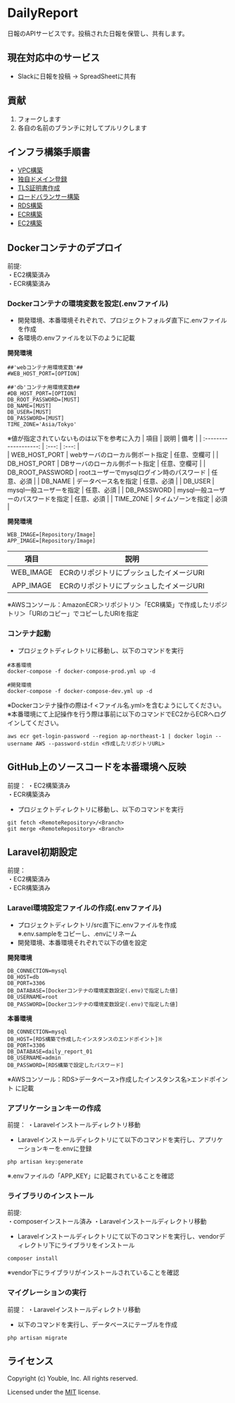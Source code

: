 # DailyReport

日報のAPIサービスです。投稿された日報を保管し、共有します。

## 現在対応中のサービス

* Slackに日報を投稿 → SpreadSheetに共有

## 貢献

1. フォークします
2. 各自の名前のブランチに対してプルリクします  

## インフラ構築手順書  
- [VPC構築](/doc/setup-of-VPC.md)
- [独自ドメイン登録](/doc/setup-of-Route53.md)
- [TLS証明書作成](/doc/setup-of-ACM.md)
- [ロードバランサー構築](/doc/setup-of-ALB.md)
- [RDS構築](/doc/setup-of-RDS.md)  
- [ECR構築](/doc/setup-of-ECR.md)
- [EC2構築](/doc/setup-of-EC2.md)  

## Dockerコンテナのデプロイ  
前提:  
・EC2構築済み  
・ECR構築済み

### Dockerコンテナの環境変数を設定(.envファイル)  
- 開発環境、本番環境それぞれで、プロジェクトフォルダ直下に.envファイルを作成
- 各環境の.envファイルを以下のように記載  

**開発環境**  
```
##'webコンテナ用環境変数'##
#WEB_HOST_PORT=[OPTION]

##'db'コンテナ用環境変数##
#DB_HOST_PORT=[OPTION]
DB_ROOT_PASSWORD=[MUST]
DB_NAME=[MUST]
DB_USER=[MUST]
DB_PASSWORD=[MUST]
TIME_ZONE='Asia/Tokyo'
```  
※値が指定されていないものは以下を参考に入力
|         項目          |  説明   | 備考 |
| :-------------------: | :---: | :---: |  
| WEB_HOST_PORT | webサーバのローカル側ポート指定 | 任意、空欄可 |
| DB_HOST_PORT | DBサーバのローカル側ポート指定 | 任意、空欄可 |
| DB_ROOT_PASSWORD | rootユーザーでmysqlログイン時のパスワード | 任意、必須  |
| DB_NAME | データベース名を指定 | 任意、必須 |
| DB_USER | mysql一般ユーザーを指定 | 任意、必須 |
| DB_PASSWORD | mysql一般ユーザーのパスワードを指定 | 任意、必須 |
| TIME_ZONE | タイムゾーンを指定 | 必須 |

**開発環境**  
```
WEB_IMAGE=[Repository/Image]
APP_IMAGE=[Repository/Image]
```  
|         項目          |  説明   | 
| :-------------------: | :---: |   
| WEB_IMAGE | ECRのリポジトリにプッシュしたイメージURI |   
| APP_IMAGE | ECRのリポジトリにプッシュしたイメージURI |

※AWSコンソール：AmazonECR＞リポジトリ＞「ECR構築」で作成したリポジトリ＞「URIのコピー」でコピーしたURIを指定  

### コンテナ起動
- プロジェクトディレクトリに移動し、以下のコマンドを実行 
```
#本番環境
docker-compose -f docker-compose-prod.yml up -d   

#開発環境
docker-compose -f docker-compose-dev.yml up -d   
```
※Dockerコンテナ操作の際は-f <ファイル名.yml>を含むようにしてください。
※本番環境にて上記操作を行う際は事前に以下のコマンドでEC2からECRへログインしてください。

```
aws ecr get-login-password --region ap-northeast-1 | docker login --username AWS --password-stdin <作成したリポジトリURL>
```

## GitHub上のソースコードを本番環境へ反映
前提：
・EC2構築済み  
・ECR構築済み

- プロジェクトディレクトリに移動し、以下のコマンドを実行
```
git fetch <RemoteRepository>/<Branch>
git merge <RemoteRepository> <Branch>
```  

## Laravel初期設定
前提：  
・EC2構築済み  
・ECR構築済み  

### Laravel環境設定ファイルの作成(.envファイル)  
- プロジェクトディレクトリ/src直下に.envファイルを作成  
※.env.sampleをコピーし、.envにリネーム
- 開発環境、本番環境それぞれで以下の値を設定

**開発環境**  
``` 
DB_CONNECTION=mysql
DB_HOST=db
DB_PORT=3306
DB_DATABASE=[Dockerコンテナの環境変数設定(.env)で指定した値]
DB_USERNAME=root
DB_PASSWORD=[Dockerコンテナの環境変数設定(.env)で指定した値]
```

**本番環境**  
```
DB_CONNECTION=mysql
DB_HOST=[RDS構築で作成したインスタンスのエンドポイント]※
DB_PORT=3306
DB_DATABASE=daily_report_01
DB_USERNAME=admin
DB_PASSWORD=[RDS構築で設定したパスワード]
```
※AWSコンソール：RDS>データベース>作成したインスタンス名>エンドポイント に記載

### アプリケーションキーの作成
前提：
・Laravelインストールディレクトリ移動  

- Laravelインストールディレクトリにて以下のコマンドを実行し、アプリケーションキーを.envに登録
```
php artisan key:generate  
```
※.envファイルの「APP_KEY」に記載されていることを確認  

### ライブラリのインストール
前提:  
・composerインストール済み
・Laravelインストールディレクトリ移動  

- Laravelインストールディレクトリにて以下のコマンドを実行し、vendorディレクトリ下にライブラリをインストール
```
composer install
```
※vendor下にライブラリがインストールされていることを確認

### マイグレーションの実行  
前提：
・Laravelインストールディレクトリ移動  

- 以下のコマンドを実行し、データベースにテーブルを作成
```
php artisan migrate
```

## ライセンス

Copyright (c) Youble, Inc. All rights reserved.

Licensed under the [MIT](LICENSE.txt) license.
